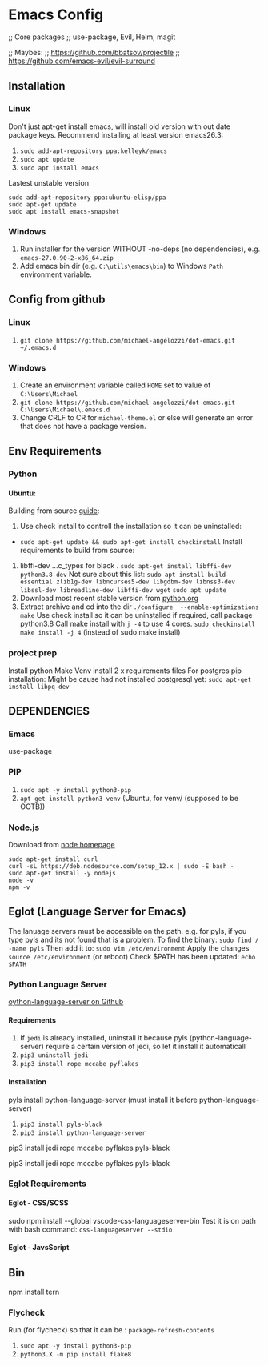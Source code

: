 # Emacs Config

;; Core packages
;; use-package, Evil, Helm, magit

;; Maybes:
;; https://github.com/bbatsov/projectile
;; https://github.com/emacs-evil/evil-surround

## Installation
### Linux
Don't just apt-get install emacs, will install old version with out date package keys.
Recommend installing at least version emacs26.3:
1. `sudo add-apt-repository ppa:kelleyk/emacs`
2. `sudo apt update`
3. `sudo apt install emacs`

Lastest unstable version
```
sudo add-apt-repository ppa:ubuntu-elisp/ppa
sudo apt-get update
sudo apt install emacs-snapshot
```

### Windows
1. Run installer for the version WITHOUT -no-deps (no dependencies), e.g. `emacs-27.0.90-2-x86_64.zip`
2. Add emacs bin dir (e.g. `C:\utils\emacs\bin`) to Windows `Path` environment variable.

## Config from github
### Linux
1. `git clone https://github.com/michael-angelozzi/dot-emacs.git ~/.emacs.d`
### Windows
1. Create an environment variable called `HOME` set to value of `C:\Users\Michael`
2. `git clone https://github.com/michael-angelozzi/dot-emacs.git C:\Users\Michael\.emacs.d`
3. Change CRLF to CR for `michael-theme.el` or else will generate an error that does not have a package version.


## Env Requirements
### Python 
#### Ubuntu:
Building from source [guide](https://linuxize.com/post/how-to-install-python-3-8-on-ubuntu-18-04/):
1. Use check install to controll the installation so it can be uninstalled:
  - `sudo apt-get update && sudo apt-get install checkinstall`
Install requirements to build from source:
1. libffi-dev ...c_types for black
. `sudo apt-get install libffi-dev python3.8-dev`
Not sure about this list: `sudo apt install build-essential zlib1g-dev libncurses5-dev libgdbm-dev libnss3-dev libssl-dev libreadline-dev libffi-dev wget`
`sudo apt update`
1. Download most recent stable version from [python.org](ttps://www.python.org/download/other/)
2. Extract archive and cd into the dir
`./configure  --enable-optimizations`
`make`
Use check install so it can be uninstalled if required, call package python3.8
Call make install with `j -4` to use 4 cores.
`sudo checkinstall make install -j 4` (instead of sudo make install)

### project prep
Install python
Make Venv
install 2 x requirements files
For postgres pip installation:
Might be cause had not installed postgresql yet: `sudo apt-get install libpq-dev`

## DEPENDENCIES
### Emacs
use-package

### PIP
1. `sudo apt -y install python3-pip`
2. `apt-get install python3-venv` (Ubuntu, for venv/ (supposed to be OOTB))
### Node.js
Download from [node homepage](https://nodejs.org/en/)
```
sudo apt-get install curl
curl -sL https://deb.nodesource.com/setup_12.x | sudo -E bash -
sudo apt-get install -y nodejs
node -v
npm -v
```

## Eglot (Language Server for Emacs)
The lanuage servers must be accessible on the path. e.g. for pyls, if you type pyls and its not found that is a problem.
To find the binary: `sudo find / -name pyls`
Then add it to: `sudo vim /etc/environment`
Apply the changes `source /etc/environment` (or reboot)
Check $PATH has been updated: `echo $PATH`

### Python Language Server
[oython-language-server on Github](https://github.com/palantir/python-language-server)
#### Requirements
1. If `jedi` is already installed, uninstall it because pyls (python-language-server) require a certain version of jedi, so let it install it automaticall 
2. `pip3 uninstall jedi`
3. `pip3 install rope mccabe pyflakes`
#### Installation
pyls install python-language-server (must install it before python-language-server)
1. `pip3 install pyls-black`
2. `pip3 install python-language-server`

pip3 install jedi rope mccabe pyflakes pyls-black

pip3 install jedi rope mccabe pyflakes pyls-black



### Eglot Requirements 

#### Eglot - CSS/SCSS
sudo npm install --global vscode-css-languageserver-bin
Test it is on path with bash command: `css-languageserver --stdio`

#### Eglot - JavsScript

## Bin
npm install tern

### Flycheck
Run (for flycheck) so that it can be :
`package-refresh-contents`

1. `sudo apt -y install python3-pip`
2. `python3.X -m pip install flake8`

